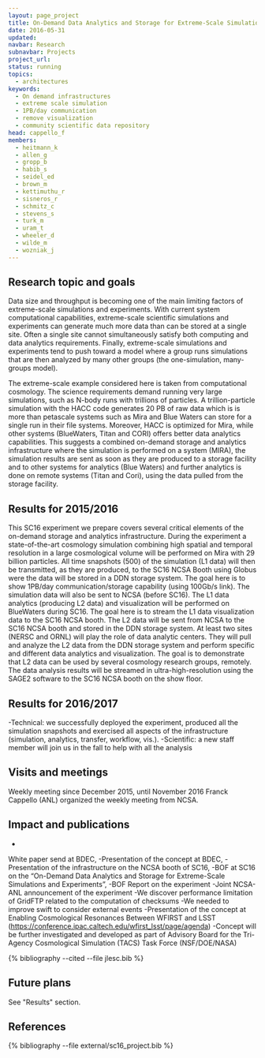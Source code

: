 ```yaml
---
layout: page_project
title: On-Demand Data Analytics and Storage for Extreme-Scale Simulations and Experiments
date: 2016-05-31
updated:
navbar: Research
subnavbar: Projects
project_url:
status: running
topics: 
  - architectures
keywords:
  - On demand infrastructures
  - extreme scale simulation
  - 1PB/day communication
  - remove visualization
  - community scientific data repository
head: cappello_f
members: 
  - heitmann_k
  - allen_g
  - gropp_b
  - habib_s
  - seidel_ed
  - brown_m
  - kettimuthu_r
  - sisneros_r
  - schmitz_c
  - stevens_s
  - turk_m
  - uram_t
  - wheeler_d
  - wilde_m
  - wozniak_j
---
```


## Research topic and goals
Data size and throughput is becoming one of the main limiting factors of extreme-scale simulations and experiments. With current system computational capabilities, extreme-scale scientific simulations and experiments can generate much more data than can be stored at a single site. Often a single site cannot simultaneously satisfy both computing and data analytics requirements. Finally, extreme-scale simulations and experiments tend to push toward a model where a group runs simulations that are then analyzed by many other groups (the one-simulation, many-groups model).

The extreme-scale example considered here is taken from computational cosmology. The science requirements demand running very large simulations, such as N-body runs with trillions of particles. A trillion-particle simulation with the HACC code generates 20 PB of raw data which is is more than petascale systems such as Mira and Blue Waters can store for a single run in their file systems. Moreover, HACC is optimized for Mira, while other systems (BlueWaters, Titan and CORI) offers better data analytics capabilities. This suggests a combined on-demand storage and analytics infrastructure where the simulation is performed on a system (MIRA), the simulation results are sent as soon as they are produced to a storage facility and to other systems for analytics (Blue Waters) and further analytics is done on remote systems (Titan and Cori), using the data pulled from the storage facility.

## Results for 2015/2016
This SC16 experiment we prepare covers several critical elements of the on-demand storage and analytics infrastructure. During the experiment a state-of-the-art cosmology simulation combining high spatial and temporal resolution in a large cosmological volume will be performed on Mira with 29 billion particles. All time snapshots (500) of the simulation (L1 data) will then be transmitted, as they are produced, to the SC16 NCSA Booth using Globus were the data will be stored in a DDN storage system. The goal here is to show 1PB/day communication/storage capability (using 100Gb/s link). The simulation data will also be sent to NCSA (before SC16). The L1 data analytics (producing L2 data) and visualization will be performed on BlueWaters during SC16. The goal here is to stream the L1 data visualization data to the SC16 NCSA booth. The L2 data will be sent from NCSA to the SC16 NCSA booth and stored in the DDN storage system. At least two sites (NERSC and ORNL) will play the role of data analytic centers. They will pull and analyze the L2 data from the DDN storage system and perform specific and different data analytics and visualization. The goal is to demonstrate that L2 data can be used by several cosmology research groups, remotely. The data analysis results will be streamed in ultra-high-resolution using the SAGE2 software to the SC16 NCSA booth on the show floor.

## Results for 2016/2017
-Technical: we successfully deployed the experiment, produced all the simulation snapshots and exercised all aspects of the infrastructure (simulation, analytics, transfer, workflow, vis.).
-Scientific: a new staff member will join us in the fall to help with all the analysis
 
## Visits and meetings
Weekly meeting since December 2015, until November 2016
Franck Cappello (ANL) organized the weekly meeting from NCSA.

## Impact and publications
-
White paper send at BDEC,
-Presentation of the concept at BDEC,
-Presentation of the infrastructure on the NCSA booth of SC16,
-BOF at SC16 on the “On-Demand Data Analytics and Storage for Extreme-Scale Simulations and Experiments”,
-BOF Report on the experiment
-Joint NCSA-ANL announcement of the experiment
-We discover performance limitation of GridFTP related to the computation of checksums
-We needed to improve swift to consider external events
-Presentation of the concept at Enabling Cosmological Resonances Between WFIRST and LSST (https://conference.ipac.caltech.edu/wfirst_lsst/page/agenda)
-Concept will be further investigated and developed as part of Advisory Board for the Tri-Agency Cosmological Simulation (TACS) Task Force (NSF/DOE/NASA)

{% bibliography --cited --file jlesc.bib %}

## Future plans
See "Results" section.

## References

{% bibliography --file external/sc16_project.bib %}
